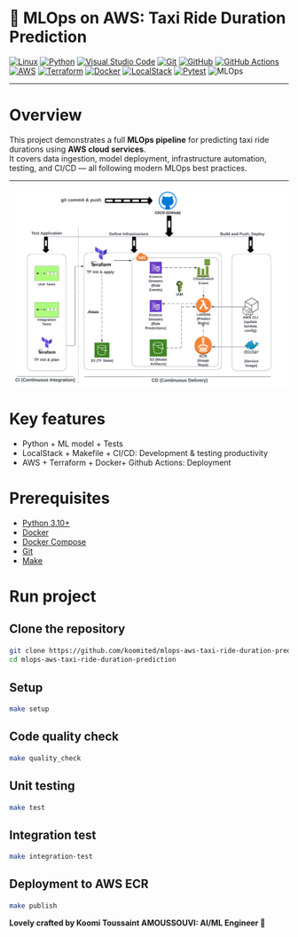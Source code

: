 # 🚖 MLOps on AWS: Taxi Ride Duration Prediction

[![Linux](https://img.shields.io/badge/Linux-FCC624?logo=linux&logoColor=black)](#)
[![Python](https://img.shields.io/badge/Python-3776AB?logo=python&logoColor=white)](#)
[![Visual Studio Code](https://img.shields.io/badge/VS%20Code-0078d7?logo=visual-studio-code&logoColor=white)](#)
[![Git](https://img.shields.io/badge/Git-F05032?logo=git&logoColor=white)](#)
[![GitHub](https://img.shields.io/badge/GitHub-121011?logo=github&logoColor=white)](#)
[![GitHub Actions](https://img.shields.io/badge/GitHub%20Actions-2088FF?logo=githubactions&logoColor=white)](#)
[![AWS](https://img.shields.io/badge/AWS-232F3E?logo=amazonaws&logoColor=white)](#)
[![Terraform](https://img.shields.io/badge/Terraform-7B42BC?logo=terraform&logoColor=white)](#)
[![Docker](https://img.shields.io/badge/Docker-2496ED?logo=docker&logoColor=white)](#)
[![LocalStack](https://img.shields.io/badge/LocalStack-FF9900?logo=amazonaws&logoColor=white)](#)
[![Pytest](https://img.shields.io/badge/Pytest-0A9EDC?logo=pytest&logoColor=white)](#)
![MLOps](https://img.shields.io/badge/MLOps-Awesome-ffd700?logo=github-sponsors&logoColor=black)



---

# Overview

This project demonstrates a full **MLOps pipeline** for predicting taxi ride durations using **AWS cloud services**.  
It covers data ingestion, model deployment, infrastructure automation, testing, and CI/CD — all following modern MLOps best practices.

---

<p align="center">
  <img src="images/ci_cd_zoomcamp.png">
</p>


# Key features

- Python + ML model + Tests
- LocalStack + Makefile + CI/CD: Development & testing productivity
- AWS + Terraform + Docker+ Github Actions: Deployment 


# Prerequisites

- [Python 3.10+](https://www.python.org/downloads/)  
- [Docker](https://www.docker.com/get-started)  
- [Docker Compose](https://docs.docker.com/compose/)  
- [Git](https://git-scm.com/) 
- [Make](https://www.gnu.org/software/make/)

# Run project
## Clone the repository
```bash
git clone https://github.com/koomited/mlops-aws-taxi-ride-duration-prediction.git
cd mlops-aws-taxi-ride-duration-prediction
```

## Setup
```bash
make setup

```
## Code quality check
```bash
make quality_check

```

## Unit testing
```bash
make test

```
## Integration test
```bash
make integration-test

```

## Deployment to AWS ECR
```bash
make publish

```

**Lovely crafted by Koomi Toussaint AMOUSSOUVI: AI/ML Engineer 💛**



<!-- 

```bash
    docker build -t stream-model-duration:v2 .
```

```bash
docker run -it --rm -p ride-duration-prediction-service:v2
```

```bash
docker run -it --rm \
  -p 8080:8080 \
  -e PREDICTIONS_STREAM_NAME="ride_predictions" \
  -e TEST_RUN="True" \
  stream-model-duration:v2
```

```bash
docker run -d -it --rm \
  -p 8080:8080 \
  -e PREDICTIONS_STREAM_NAME="ride_predictions" \
  -e MODEL_LOCATION="/app/model" \
  -e TEST_RUN="True" \
  -e RUN_ID="Test123" \
  -v $(pwd)/model:/app/model \
  stream-model-duration:v2
```

```bash
aws --endpoint-url=http://localhost:4566  kinesis list-streams
{
    "StreamNames": []
}
```

```bash
aws --endpoint-url=http://localhost:4566 \
 kinesis create-stream \
 --stream-name ride_predictions \
 --shard-count 1

```

```bash
aws --endpoint-url=http://localhost:4566 kinesis delete-stream --stream-name ride_predictions
```

```bash

PREDICTION_STREAM_NAME='ride_predictions'
SHARD='shardId-000000000000'

SHARD_ITERATOR=$(aws kinesis \
    get-shard-iterator \
        --shard-id ${SHARD} \
        --shard-iterator-type TRIM_HORIZON \
        --stream-name ${PREDICTION_STREAM_NAME} \
        --query 'ShardIterator' \
)

RESULT=$(aws kinesis get-records --shard-iterator $SHARD_ITERATOR)

echo ${RESULT} | jq -r '.Records[0].Data' | base64 --decode
```

```bash
aws --endpoint-url http://localhost:4566 kinesis describe-stream \
    --stream-name ride_predictions \
    --query "StreamDescription.Shards[*].ShardId" \
    --output text

```

```bash
export SHARD='shardId-000000000000'
export PREDICTION_STREAM_NAME='ride_predictions'
```

```bash
aws --endpoint-url http://localhost:4566 kinesis get-shard-iterator \
    --shard-id ${SHARD} \
    --shard-iterator-type TRIM_HORIZON \
    --stream-name ${PREDICTION_STREAM_NAME} \
    --query 'ShardIterator'

```

```bash
"AAAAAAAAAAEW4iLdPkg0vYVepmNWBc3SuiKea+nVqru0m6S0Hxj3m1WzoOm+6wlz+E7YIWWFZA/6O/wu/VMki7WIpnrnrCoclmOU2cOyiV7pe9oW5WLUEn3TCYbjc46cWw5c3nuDJ9fDahfy9kiu/5PDNMyFL1MGxgQDsvMZ+f8R8JIT/DV5exwKA4feaahl5fc0HmNMSOYw9fb0+hOZZ/YHYfu424Xe"
```

```bash
aws --endpoint-url http://localhost:4566 kinesis get-records --shard-iterator "AAAAAAAAAAEW4iLdPkg0vYVepmNWBc3SuiKea+nVqru0m6S0Hxj3m1WzoOm+6wlz+E7YIWWFZA/6O/wu/VMki7WIpnrnrCoclmOU2cOyiV7pe9oW5WLUEn3TCYbjc46cWw5c3nuDJ9fDahfy9kiu/5PDNMyFL1MGxgQDsvMZ+f8R8JIT/DV5exwKA4feaahl5fc0HmNMSOYw9fb0+hOZZ/YHYfu424Xe"
```

# debug
```bash
# 1. Get shard id
SHARD=$(aws --endpoint-url http://localhost:4566 kinesis describe-stream \
    --stream-name ${PREDICTION_STREAM_NAME} \
    --query "StreamDescription.Shards[0].ShardId" \
    --output text)

# 2. Get shard iterator
ITER=$(aws --endpoint-url http://localhost:4566 kinesis get-shard-iterator \
    --stream-name ${PREDICTION_STREAM_NAME} \
    --shard-id $SHARD \
    --shard-iterator-type TRIM_HORIZON \
    --query 'ShardIterator' \
    --output text)

# 3. Put a record (note the raw-in-base64-out flag)
aws --endpoint-url http://localhost:4566 kinesis put-record \
    --stream-name ${PREDICTION_STREAM_NAME} \
    --partition-key 1 \
    --cli-binary-format raw-in-base64-out \
    --data "Test record"

# 4. Get records
aws --endpoint-url http://localhost:4566 kinesis get-records \
    --shard-iterator $ITER

```

```bash
pylint --recursive=y .
```
```bash
black --diff .
```
To prepare the project run:
```bash
make setup
```

```bash
terraform init
terraform plan
terraform apply
```

```bash
terraform plan -var-file=vars/stg.tfvars
terraform apply -var-file=vars/stg.tfvars
```


```bash
export KINESIS_STREAM_INPUT="stg-ride-events-mlops-zoomcamp"

aws kinesis put-record \
  --stream-name ${KINESIS_STREAM_INPUT} \
  --partition-key 1 \
  --cli-binary-format raw-in-base64-out \
  --data '{
    "ride": {
      "PULocationID": 130,
      "DOLocationID": 205,
      "trip_distance": 3.75
    },
    "ride_id": 006
  }'



  {
    "ShardId": "shardId-000000000001",
    "SequenceNumber": "49666982207866436594932695987844168214195725486316847122"
}
```
Tous -->